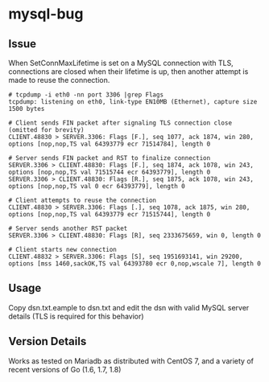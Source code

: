 # mysql-bug

## Issue
When SetConnMaxLifetime is set on a MySQL connection with TLS, connections are closed when their lifetime is up, then another attempt is made to reuse the connection.

    # tcpdump -i eth0 -nn port 3306 |grep Flags
    tcpdump: listening on eth0, link-type EN10MB (Ethernet), capture size 1500 bytes

    # Client sends FIN packet after signaling TLS connection close (omitted for brevity)
    CLIENT.48830 > SERVER.3306: Flags [F.], seq 1077, ack 1874, win 280, options [nop,nop,TS val 64393779 ecr 71514784], length 0

    # Server sends FIN packet and RST to finalize connection
    SERVER.3306 > CLIENT.48830: Flags [F.], seq 1874, ack 1078, win 243, options [nop,nop,TS val 71515744 ecr 64393779], length 0
    SERVER.3306 > CLIENT.48830: Flags [R.], seq 1875, ack 1078, win 243, options [nop,nop,TS val 0 ecr 64393779], length 0

    # Client attempts to reuse the connection
    CLIENT.48830 > SERVER.3306: Flags [.], seq 1078, ack 1875, win 280, options [nop,nop,TS val 64393779 ecr 71515744], length 0

    # Server sends another RST packet
    SERVER.3306 > CLIENT.48830: Flags [R], seq 2333675659, win 0, length 0

    # Client starts new connection
    CLIENT.48832 > SERVER.3306: Flags [S], seq 1951693141, win 29200, options [mss 1460,sackOK,TS val 64393780 ecr 0,nop,wscale 7], length 0

## Usage
Copy dsn.txt.eample to dsn.txt and edit the dsn with valid MySQL server details (TLS is required for this behavior)

## Version Details
Works as tested on Mariadb as distributed with CentOS 7, and a variety of recent versions of Go (1.6, 1.7, 1.8)
